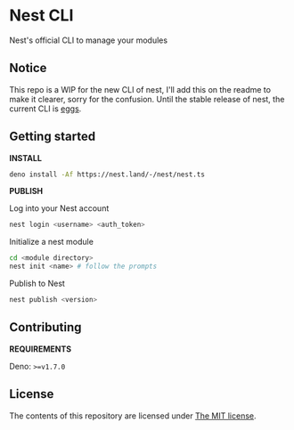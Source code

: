 # Nest CLI

Nest's official CLI to manage your modules

## Notice

This repo is a WIP for the new CLI of nest, I'll add this on the readme to make it clearer, sorry for the confusion.
Until the stable release of nest, the current CLI is [eggs](https://github.com/nestdotland/eggs).

## Getting started

**INSTALL**

```sh
deno install -Af https://nest.land/-/nest/nest.ts
```

**PUBLISH**

Log into your Nest account

```sh
nest login <username> <auth_token>
```

Initialize a nest module

```sh
cd <module directory>
nest init <name> # follow the prompts
```

Publish to Nest

```sh
nest publish <version>
```

## Contributing

**REQUIREMENTS**

Deno: `>=v1.7.0`

## License

The contents of this repository are licensed under [The MIT license](LICENSE).
